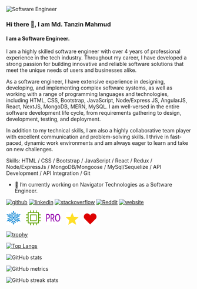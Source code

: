![Software Engineer](https://media.licdn.com/dms/image/D5616AQFVdzlyg5I54A/profile-displaybackgroundimage-shrink_350_1400/0/1684949445104?e=1697068800&v=beta&t=8ZbccdXYIz_ScAcp6qrLweq2XiTY4Ntac1mRJCECjW4)

### Hi there 👋, I am Md. Tanzin Mahmud
#### I am a Software Engineer.

I am a highly skilled software engineer with over 4 years of professional experience in the tech industry. Throughout my career, I have developed a strong passion for building innovative and reliable software solutions that meet the unique needs of users and businesses alike.

As a software engineer, I have extensive experience in designing, developing, and implementing complex software systems, as well as working with a range of programming languages and technologies, including HTML, CSS, Bootstrap, JavaScript, Node/Express JS, AngularJS, React, NextJS, MongoDB, MERN, MySQL. I am well-versed in the entire software development life cycle, from requirements gathering to design, development, testing, and deployment.

In addition to my technical skills, I am also a highly collaborative team player with excellent communication and problem-solving skills. I thrive in fast-paced, dynamic work environments and am always eager to learn and take on new challenges.

Skills: HTML / CSS / Bootstrap / JavaScript / React / Redux / Node/ExpressJs / MongoDB/Mongoose / MySql/Sequelize / API Development / API Integration / Git

- 🔭 I’m currently working on Navigator Technologies as a Software Engineer.


[<img src='https://cdn.jsdelivr.net/npm/simple-icons@3.0.1/icons/github.svg' alt='github' height='40'>](https://github.com/tanzinMahmud)  [<img src='https://cdn.jsdelivr.net/npm/simple-icons@3.0.1/icons/linkedin.svg' alt='linkedin' height='40'>](https://www.linkedin.com/in/https://www.linkedin.com/in/tanzin/)  [<img src='https://cdn.jsdelivr.net/npm/simple-icons@3.0.1/icons/stackoverflow.svg' alt='stackoverflow' height='40'>](https://stackoverflow.com/users/https://stackoverflow.com/users/6679255/md-tanzin-mahmud)  [<img src='https://cdn.jsdelivr.net/npm/simple-icons@3.0.1/icons/reddit.svg' alt='Reddit' height='40'>](https://www.reddit.com/user/https://www.reddit.com/user/tanzinmahmud)  [<img src='https://cdn.jsdelivr.net/npm/simple-icons@3.0.1/icons/icloud.svg' alt='website' height='40'>](https://tanzinmahmud.com)  

<a href='https://archiveprogram.github.com/'><img src='https://raw.githubusercontent.com/acervenky/animated-github-badges/master/assets/acbadge.gif' width='40' height='40'></a> <a href='https://docs.github.com/en/developers'><img src='https://raw.githubusercontent.com/acervenky/animated-github-badges/master/assets/devbadge.gif' width='40' height='40'></a> <a href='https://github.com/pricing'><img src='https://raw.githubusercontent.com/acervenky/animated-github-badges/master/assets/pro.gif' width='40' height='40'></a> <a href='https://stars.github.com/'><img src='https://raw.githubusercontent.com/acervenky/animated-github-badges/master/assets/starbadge.gif' width='35' height='35'></a> <a href='https://docs.github.com/en/github/supporting-the-open-source-community-with-github-sponsors'><img src='https://raw.githubusercontent.com/acervenky/animated-github-badges/master/assets/sponsorbadge.gif' width='35' height='35'></a> 

[![trophy](https://github-profile-trophy.vercel.app/?username=tanzinMahmud)](https://github.com/ryo-ma/github-profile-trophy)

[![Top Langs](https://github-readme-stats.vercel.app/api/top-langs/?username=tanzinMahmud)](https://github.com/anuraghazra/github-readme-stats)

![GitHub stats](https://github-readme-stats.vercel.app/api?username=tanzinMahmud&show_icons=true&count_private=true)  

![GitHub metrics](https://metrics.lecoq.io/tanzinMahmud)  

![GitHub streak stats](https://streak-stats.demolab.com/?user=tanzinMahmud)  

